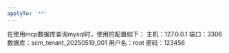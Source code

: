 ```yaml
---
applyTo: '**'
---
```

在使用mcp数据库查询mysql时，使用的配置如下：
主机：127.0.0.1
端口：3306
数据库：scm_tenant_20250519_001
用户名：root
密码：123456